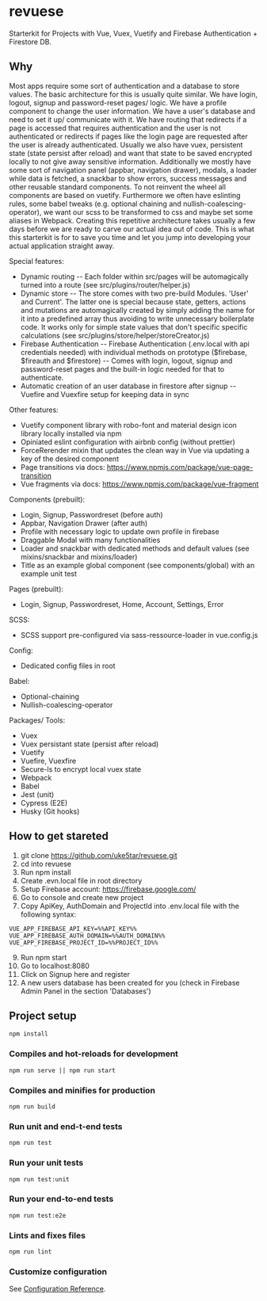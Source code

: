 # revuese
Starterkit for Projects with Vue, Vuex, Vuetify and Firebase Authentication + Firestore DB.

## Why
Most apps require some sort of authentication and a database to store values. The basic architecture for this is usually quite similar. We have login, logout, signup and password-reset pages/ logic. We have a profile component to change the user information. We have a user's database and need to set it up/ communicate with it. We have routing that redirects if a page is accessed that requires authentication and the user is not authenticated or redirects if pages like the login page are requested after the user is already authenticated.
Usually we also have vuex, persistent state (state persist after reload) and want that state to be saved encrypted locally to not give away sensitive information.
Additionally we mostly have some sort of navigation panel (appbar, navigation drawer), modals, a loader while data is fetched, a snackbar to show errors, success messages and other reusable standard components. To not reinvent the wheel all components are based on vuetify.
Furthermore we often have eslinting rules, some babel tweaks (e.g. optional chaining and nullish-coalescing-operator), we want our scss to be transformed to css and maybe set some aliases in Webpack.
Creating this repetitive architecture takes usually a few days before we are ready to carve our actual idea out of code.
This is what this starterkit is for to save you time and let you jump into developing your actual application straight away.

Special features:
- Dynamic routing
-- Each folder within src/pages will be automagically turned into a route (see src/plugins/router/helper.js) 
- Dynamic store
-- The store comes with two pre-build Modules. 'User' and Current'. The latter one is special because state, getters, actions and mutations are automagically created by simply adding the name for it into a predefined array thus avoiding to write unnecessary boilerplate code. It works only for simple state values that don't specific specific calculations (see src/plugins/store/helper/storeCreator.js) 
- Firebase Authentication
-- Firebase Authentication (.env.local with api credentials needed) with individual methods on prototype ($firebase, $fireauth and $firestore)
-- Comes with login, logout, signup and password-reset pages and the built-in logic needed for that to authenticate.
- Automatic creation of an user database in firestore after signup
-- Vuefire and Vuexfire setup for keeping data in sync

Other features:
- Vuetify component library with robo-font and material design icon library locally installed via npm 
- Opiniated eslint configuration with airbnb config (without prettier)
- ForceRerender mixin that updates the clean way in Vue via updating a key of the desired component
- Page transitions via docs: https://www.npmjs.com/package/vue-page-transition
- Vue fragments via docs: https://www.npmjs.com/package/vue-fragment

Components (prebuilt):
- Login, Signup, Passwordreset (before auth)
- Appbar, Navigation Drawer (after auth)
- Profile with necessary logic to update own profile in firebase
- Draggable Modal with many functionalities
- Loader and snackbar with dedicated methods and default values (see mixins/snackbar and mixins/loader)
- Title as an example global component (see components/global) with an example unit test

Pages (prebuilt):
- Login, Signup, Passwordreset, Home, Account, Settings, Error

SCSS:
- SCSS support pre-configured via sass-ressource-loader in vue.config.js

Config:
- Dedicated config files in root

Babel:
- Optional-chaining
- Nullish-coalescing-operator

Packages/ Tools:
- Vuex
- Vuex persistant state (persist after reload)
- Vuetify
- Vuefire, Vuexfire
- Secure-ls to encrypt local vuex state
- Webpack
- Babel
- Jest (unit)
- Cypress (E2E)
- Husky (Git hooks)

## How to get stareted
1. git clone https://github.com/uke5tar/revuese.git
2. cd into revuese
3. Run npm install
5. Create .evn.local file in root directory 
6. Setup Firebase account: https://firebase.google.com/
7. Go to console and create new project
8. Copy ApiKey, AuthDomain and ProjectId into .env.local file with the following syntax:
```
VUE_APP_FIREBASE_API_KEY=%%API_KEY%%
VUE_APP_FIREBASE_AUTH_DOMAIN=%%AUTH_DOMAIN%%
VUE_APP_FIREBASE_PROJECT_ID=%%PROJECT_ID%%
```
9. Run npm start
10. Go to localhost:8080
11. Click on Signup here and register
12. A new users database has been created for you (check in Firebase Admin Panel in the section 'Databases')


## Project setup
```
npm install
```

### Compiles and hot-reloads for development
```
npm run serve || npm run start
```

### Compiles and minifies for production
```
npm run build
```

### Run unit and end-t-end tests
```
npm run test
```

### Run your unit tests
```
npm run test:unit
```

### Run your end-to-end tests
```
npm run test:e2e
```

### Lints and fixes files
```
npm run lint
```

### Customize configuration
See [Configuration Reference](https://cli.vuejs.org/config/).
